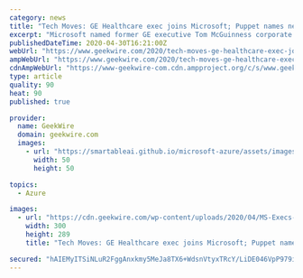 ```yaml
---
category: news
title: "Tech Moves: GE Healthcare exec joins Microsoft; Puppet names new CTO; Adaptive Biotech expands"
excerpt: "Microsoft named former GE executive Tom McGuinness corporate vice president of healthcare. At GE, McGuinness was president and CEO of GE Healthcare Imaging which offers imaging"
publishedDateTime: 2020-04-30T16:21:00Z
webUrl: "https://www.geekwire.com/2020/tech-moves-ge-healthcare-exec-joins-microsoft-puppet-names-new-cto-adaptive-biotech-expands-leadership/"
ampWebUrl: "https://www.geekwire.com/2020/tech-moves-ge-healthcare-exec-joins-microsoft-puppet-names-new-cto-adaptive-biotech-expands-leadership/amp/"
cdnAmpWebUrl: "https://www-geekwire-com.cdn.ampproject.org/c/s/www.geekwire.com/2020/tech-moves-ge-healthcare-exec-joins-microsoft-puppet-names-new-cto-adaptive-biotech-expands-leadership/amp/"
type: article
quality: 90
heat: 90
published: true

provider:
  name: GeekWire
  domain: geekwire.com
  images:
    - url: "https://smartableai.github.io/microsoft-azure/assets/images/organizations/geekwire.com-50x50.jpg"
      width: 50
      height: 50

topics:
  - Azure

images:
  - url: "https://cdn.geekwire.com/wp-content/uploads/2020/04/MS-Execs-BA-Team-2018-06-Kramer-Bill-0129-2-300x289.jpg"
    width: 300
    height: 289
    title: "Tech Moves: GE Healthcare exec joins Microsoft; Puppet names new CTO; Adaptive Biotech expands"

secured: "hAIEMyITSiNLuR2FggAnxkmy5MeJa8TX6+WdsnVtyxTRcY/LiDE046VpP979iWjRMFMGOgcQ8ElOCLx5sEa427OA33TcfTP8S/5xix/O3fJIeosw9ez6uH43YRJY0h3Jns3+iz3lDNjrFz7A9wSqheer/mYmOOecMyKfPRdy3+ka6IWgDkd00/hyFMPun3FHDlFQW0ovw1FpKu0me4hlGBMlcGeUXOuSgLmn4fLKEjhXc3eJLXKqJ3C/emtJno0yzM0f2JCEJb1wggP3nn5MwwHS4SPoflq5gTtDrb0HeWaHnjlB/nbjfRKDRkmDzSYx;5ig9SEPAt+wpY3nCj6sdWg=="
---
```


